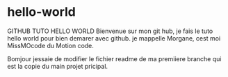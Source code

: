 # hello-world
GITHUB TUTO HELLO WORLD
Bienvenue sur mon git hub, je fais le tuto hello world pour bien demarer avec github.
je mappelle Morgane, cest moi MissMOcode  du Motion code.

Bomjour jessaie de modifier le fichier readme de ma premiiere branche qui est la copie du main projet pricipal.


